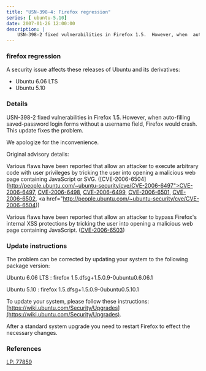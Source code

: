 ```yaml
---
title: "USN-398-4: Firefox regression"
series: [ ubuntu-5.10]
date: 2007-01-26 12:00:00
description: |
    USN-398-2 fixed vulnerabilities in Firefox 1.5.  However, when  auto-filling saved-password login forms without a username field,  Firefox would crash.  This update fixes the problem.
--- 
```

 
 


### firefox regression

A security issue affects these releases of Ubuntu and its derivatives:

* Ubuntu 6.06 LTS
* Ubuntu 5.10

### Details

USN-398-2 fixed vulnerabilities in Firefox 1.5. However, when auto-filling saved-password login forms without a username field, Firefox would crash. This update fixes the problem.

We apologize for the inconvenience.

Original advisory details:

 Various flaws have been reported that allow an attacker to execute arbitrary code with user privileges by tricking the user into opening a malicious web page containing JavaScript or SVG. ([CVE-2006-6504](http://people.ubuntu.com/~ubuntu-security/cve/CVE-2006-6497">CVE-2006-6497</a>, <a href="http://people.ubuntu.com/~ubuntu-security/cve/CVE-2006-6498">CVE-2006-6498</a>, <a href="http://people.ubuntu.com/~ubuntu-security/cve/CVE-2006-6499">CVE-2006-6499</a>, <a href="http://people.ubuntu.com/~ubuntu-security/cve/CVE-2006-6501">CVE-2006-6501</a>, <a href="http://people.ubuntu.com/~ubuntu-security/cve/CVE-2006-6502">CVE-2006-6502</a>, <a href="http://people.ubuntu.com/~ubuntu-security/cve/CVE-2006-6504))

 Various flaws have been reported that allow an attacker to bypass Firefox&#39;s internal XSS protections by tricking the user into opening a malicious web page containing JavaScript. ([CVE-2006-6503](http://people.ubuntu.com/~ubuntu-security/cve/CVE-2006-6503))

### Update instructions

The problem can be corrected by updating your system to the following package version:

Ubuntu 6.06 LTS
 : firefox <span>1.5.dfsg+1.5.0.9-0ubuntu0.6.06.1</span>

Ubuntu 5.10
 : firefox <span>1.5.dfsg+1.5.0.9-0ubuntu0.5.10.1</span>

To update your system, please follow these instructions: [https://wiki.ubuntu.com/Security/Upgrades](https://wiki.ubuntu.com/Security/Upgrades).

After a standard system upgrade you need to restart Firefox to effect the necessary changes.

### References

 
 [LP: 77859](https://launchpad.net/bugs/77859)
 

